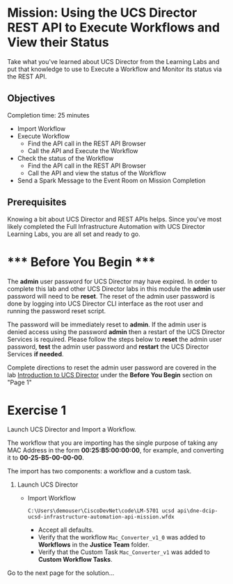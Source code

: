 # Mission: Using the UCS Director REST API to Execute Workflows and View their Status

Take what you've learned about UCS Director from the Learning Labs and put that knowledge to use to Execute a Workflow and Monitor its status via the REST API.

## Objectives

Completion time: 25 minutes

  - Import Workflow
  - Execute Workflow
    - Find the API call in the REST API Browser
    - Call the API and Execute the Workflow
  - Check the status of the Workflow
    - Find the API call in the REST API Browser
    - Call the API and view the status of the Workflow
  - Send a Spark Message to the Event Room on Mission Completion

## Prerequisites

Knowing a bit about UCS Director and REST APIs helps. Since you've most likely completed the Full Infrastructure Automation with UCS Director Learning Labs, you are all set and ready to go.

# *** Before You Begin ***

The **admin** user password for UCS Director may have expired. In order to complete this lab and other UCS Director labs in this module the **admin** user password will need to be **reset**. The reset of the admin user password is done by logging into UCS Director CLI interface as the root user and running the password reset script.

The password will be immediately reset to **admin**. If the admin user is denied access using the password **admin** then a restart of the UCS Director Services is required. Please follow the steps below to **reset** the admin user password, **test** the admin user password and **restart** the UCS Director Services **if needed**.

Complete directions to reset the admin user password are covered in the lab [Introduction to UCS Director](https://learninglabs.cisco.com/tracks/devnet-express-dci/dne-dci-full-infrastructure-automation-ucsd/dne-dcip-ucsd-infrastructure-automation-introduction-to-ucsd-v01/step/1) under the **Before You Begin** section on "Page 1"

# Exercise 1
Launch UCS Director and Import a Workflow.

The workflow that you are importing has the single purpose of taking any MAC Address in the form **00:25:B5:00:00:00**, for example, and converting it to **00-25-B5-00-00-00**.

The import has two components: a workflow and a custom task.

1. Launch UCS Director

    - Import Workflow
      ```code
      C:\Users\demouser\CiscoDevNet\code\LM-5701 ucsd api\dne-dcip-ucsd-infrastructure-automation-api-mission.wfdx
      ```  
      - Accept all defaults.
      - Verify that the workflow `Mac_Converter_v1_0` was added to **Workflows** in the **Justice Team** folder.
      - Verify that the Custom Task `Mac_Converter_v1` was added to **Custom Workflow Tasks**.

Go to the next page for the solution...
